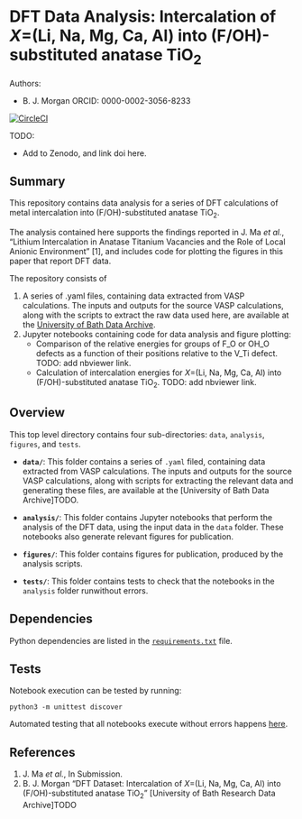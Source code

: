 # DFT Data Analysis: Intercalation of *X*=(Li, Na, Mg, Ca, Al) into (F/OH)-substituted anatase TiO<sub>2</sub>

Authors:
- B. J. Morgan ORCID: 0000-0002-3056-8233

[![CircleCI](https://circleci.com/gh/bjmorgan/data_F-TiO2_intercalation_anions.svg?style=shield&circle-token=62e9c3a0cf6c788761c1ab66018dced0a0a4fd60)](https://circleci.com/gh/bjmorgan/data_F-TiO2_intercalation_anions)

TODO:
- Add to Zenodo, and link doi here.

## Summary

This repository contains data analysis for a series of DFT calculations of metal intercalation into (F/OH)-substituted anatase TiO<sub>2</sub>.

The analysis contained here supports the findings reported in 
J. Ma *et al.*, &ldquo;Lithium Intercalation in Anatase Titanium Vacancies and the Role of Local Anionic Environment&rdquo; \[1\], and includes code for plotting the figures in this paper that report DFT data.

The repository consists of
1. A series of .yaml files, containing data extracted from VASP calculations. The inputs and outputs for the source VASP calculations, along with the scripts to extract the raw data used here, are available at the [University of Bath Data Archive](TODO).
2. Jupyter notebooks containing code for data analysis and figure plotting:
    - Comparison of the relative energies for groups of F_O or OH_O defects as a function of their positions relative to the V_Ti defect. TODO: add nbviewer link.
    - Calculation of intercalation energies for *X*=(Li, Na, Mg, Ca, Al) into (F/OH)-substituted anatase TiO<sub>2</sub>. TODO: add nbviewer link.

## Overview

This top level directory contains four sub-directories: `data`, `analysis`, `figures`, and `tests`.

* **`data/`**: This folder contains a series of `.yaml` filed, containing data extracted from VASP calculations. The inputs and outputs for the source VASP calculations, along with scripts for extracting the relevant data and generating these files, are available at the [University of Bath Data Archive]TODO.

* **`analysis/`**: This folder contains Jupyter notebooks that perform the analysis of the DFT data, using the input data in the `data` folder. These notebooks also generate relevant figures for publication.

* **`figures/`**: This folder contains figures for publication, produced by the analysis scripts.

* **`tests/`**: This folder contains tests to check that the notebooks in the `analysis` folder runwithout errors.

## Dependencies

Python dependencies are listed in the [`requirements.txt`](requirements.txt) file.

## Tests

Notebook execution can be tested by running:
```
python3 -m unittest discover
```

Automated testing that all notebooks execute without errors happens [here](https://circleci.com/gh/bjmorgan/data_F-TiO2_intercalation_anions).

## References

1. J. Ma *et al.*, In Submission.
2. B. J. Morgan &ldquo;DFT Dataset: Intercalation of *X*=(Li, Na, Mg, Ca, Al) into (F/OH)-substituted anatase TiO<sub>2</sub>&rdquo; [University of Bath Research Data Archive]TODO

